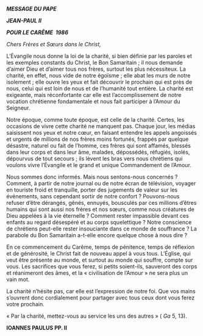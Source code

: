 ***MESSAGE DU PAPE***

***JEAN-PAUL II***

***POUR LE CARÊME  198******6***

*Chers Frères et Sœurs dans le Christ,*

L’Évangile nous donne la loi de la charité, si bien définie par les paroles et les exemples constants du Christ, le Bon Samaritain ; il nous demande d’aimer Dieu et d’aimer tous nos frères, surtout les plus nécessiteux. La charité, en effet, nous vide de notre égoïsme ; elle abat les murs de notre isolement ; elle ouvre les yeux et fait découvrir le prochain qui est près de nous, celui qui est loin de nous et de l’humanité tout entière. La charité est exigeante, mais réconfortante car elle est l’accomplissement de notre vocation chrétienne fondamentale et nous fait participer à l’Amour du Seigneur.

Notre époque, comme toute époque, est celle de la charité. Certes, les occasions de vivre cette charité ne manquent pas. Chaque jour, les médias saisissent nos yeux et notre cœur, en faisant entendre les appels angoissés et urgents de millions de nos frères moins fortunés, frappés par quelque désastre, naturel ou fait de l’homme, ces frères qui sont affamés, blessés dans leur corps et dans leur âme, malades, dépossédés, réfugiés, isolés, dépourvus de tout secours ; ils lèvent les bras vers nous chrétiens qui voulons vivre l’Évangile et le grand et unique Commandement de l’Amour.

Nous sommes donc informés. Mais nous sentons-nous concernés ? Comment, à partir de notre journal ou de notre écran de télévision, voyager en touriste froid et tranquille, porter des jugements de valeur sur les événements, sans cependant sortir de notre confort ? Pouvons-nous refuser d’être dérangés, gênés, ennuyés, bousculés par ces millions d’êtres humains qui sont aussi nos frères et nos sœurs, comme nous créatures de Dieu appelées à la vie éternelle ? Comment rester impassible devant ces enfants au regard désespéré et au corps squelettique ? Notre conscience de chrétiens peut-elle rester insouciante dans ce monde de souffrance ? La parabole du Bon Samaritain a-t-elle encore quelque chose à nous dire ?

En ce commencement du Carême, temps de pénitence, temps de réflexion et de générosité, le Christ fait de nouveau appel à vous tous. L’Église, qui veut être présente au monde, et surtout au monde qui souffre, compte sur vous. Les sacrifices que vous ferez, si petits soient-ils, sauveront des corps et réanimeront des âmes, et la « civilisation de l’Amour » ne sera plus un vain mot.

La charité n’hésite pas, car elle est l’expression de notre foi. Que vos mains s’ouvrent donc cordialement pour partager avec tous ceux dont vous ferez votre prochain.

« Par la charité, mettez-vous au service les uns des autres » ( *Ga* 5, 13).

**IOANNES PAULUS PP. II**